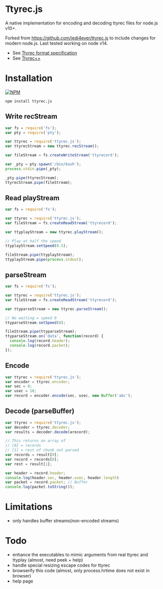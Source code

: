 # Ttyrec.js

A native implementation for encoding and decoding ttyrec files for node.js v10+.

Forked from https://github.com/jedi4ever/ttyrec.js to include changes for modern node.js. Last tested working on node v14.

- See [Ttyrec format specification](http://en.wikipedia.org/wiki/Ttyrec#Technical_file_format_specification)
- See [Ttyrec++](https://github.com/ewaters/ttyrec-plusplus)

# Installation

[![NPM](https://nodei.co/npm/ttyrec.js.png?downloads=true&stars=true)](https://nodei.co/npm/ttyrec.js/)

`npm install ttyrec.js`

## Write recStream
```js
var fs = require('fs');
var pty = require('pty');

var ttyrec = require('ttyrec.js');
var ttyrecStream = new ttyrec.recStream();

var fileStream = fs.createWriteStream('ttyrecord');

var _pty = pty.spawn('/bin/bash');
process.stdin.pipe(_pty);

_pty.pipe(ttyrecStream);
ttyrecStream.pipe(fileStream);
```

## Read playStream
```js
var fs = require('fs');

var ttyrec = require('ttyrec.js');
var fileStream = fs.createReadStream('ttyrecord');

var ttyplayStream = new ttyrec.playStream();

// Play at half the speed
ttyplayStream.setSpeed(0.5);

fileStream.pipe(ttyplayStream);
ttyplayStream.pipe(process.stdout);
```

## parseStream
```js
var fs = require('fs');

var ttyrec = require('ttyrec.js');
var fileStream = fs.createReadStream('ttyrecord');

var ttyparseStream = new ttyrec.parseStream();

// No waiting = speed 0
ttyparseStream.setSpeed(0);

fileStream.pipe(ttyparseStream);
ttyparseStream.on('data', function(record) {
  console.log(record.header);
  console.log(record.packet);
});
```

## Encode
```js
var ttyrec = require('ttyrec.js');
var encoder = ttyrec.encoder;
var sec = 0;
var usec = 10;
var record = encoder.encode(sec, usec, new Buffer('abc');
```

## Decode (parseBuffer)
```js
var ttyrec = require('ttyrec.js');
var decoder = ttyrec.decoder;
var results = decoder.decode(arecord);

// This returns an array of
// [0] = records
// [1] = rest of chunk not parsed
var records = result[0];
var record = records[0];
var rest = result[1];

var header = record.header;
console.log(header.sec, header.usec, header.length)
var packet = record.packet; // Buffer
console.log(packet.toString());
```

# Limitations
- only handles buffer streams(non-encoded streams)

# Todo
- enhance the executables to mimic arguments from real ttyrec and ttyplay (almost, need peek + help)
- handle special resizing escape codes for ttyrec
- browserify this code (almost, only process.hrtime does not exist in browser)
- help page
